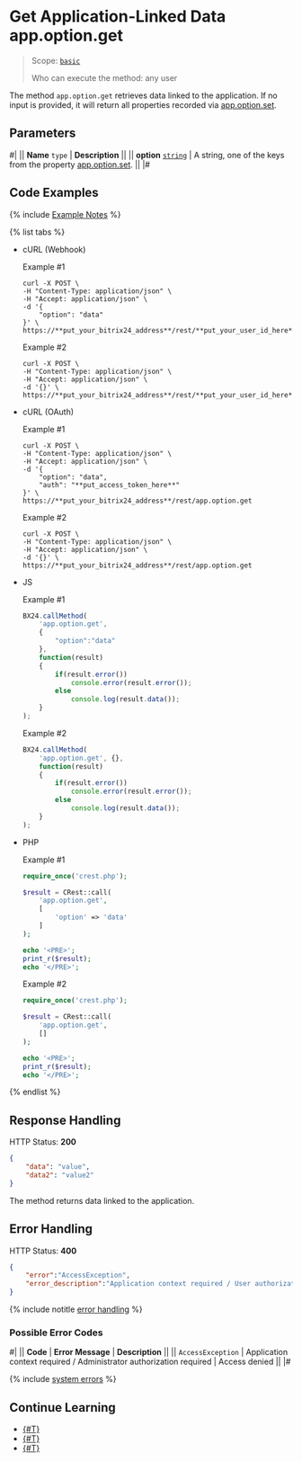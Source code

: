 # Get Application-Linked Data app.option.get

> Scope: [`basic`](../../scopes/permissions.md)
>
> Who can execute the method: any user

The method `app.option.get` retrieves data linked to the application. If no input is provided, it will return all properties recorded via [app.option.set](./app-option-set.md).

## Parameters

#|
|| **Name**
`type` | **Description** ||
|| **option**
[`string`](../../data-types.md) | A string, one of the keys from the property [app.option.set](./app-option-set.md). ||
|#

## Code Examples

{% include [Example Notes](../../../_includes/examples.md) %}


{% list tabs %}

- cURL (Webhook)

    Example #1

    ```curl
    curl -X POST \
    -H "Content-Type: application/json" \
    -H "Accept: application/json" \
    -d '{
        "option": "data"
    }' \
    https://**put_your_bitrix24_address**/rest/**put_your_user_id_here**/**put_your_webhook_here**/app.option.get
    ```

    Example #2

    ```curl
    curl -X POST \
    -H "Content-Type: application/json" \
    -H "Accept: application/json" \
    -d '{}' \
    https://**put_your_bitrix24_address**/rest/**put_your_user_id_here**/**put_your_webhook_here**/app.option.get
    ```

- cURL (OAuth)

    Example #1

    ```curl
    curl -X POST \
    -H "Content-Type: application/json" \
    -H "Accept: application/json" \
    -d '{
        "option": "data",
        "auth": "**put_access_token_here**"
    }' \
    https://**put_your_bitrix24_address**/rest/app.option.get
    ```
    
    Example #2
    
    ```curl
    curl -X POST \
    -H "Content-Type: application/json" \
    -H "Accept: application/json" \
    -d '{}' \
    https://**put_your_bitrix24_address**/rest/app.option.get
    ```

- JS

    Example #1

    ```js
    BX24.callMethod(
        'app.option.get',
        {
            "option":"data"
        },
        function(result)
        {
            if(result.error())
                console.error(result.error());
            else
                console.log(result.data());
        }
    );
    ```
    
    Example #2
    
    ```js
    BX24.callMethod(
        'app.option.get', {},
        function(result)
        {
            if(result.error())
                console.error(result.error());
            else
                console.log(result.data());
        }
    );
    ```

- PHP

    Example #1
    
    ```php
    require_once('crest.php');

    $result = CRest::call(
        'app.option.get',
        [
            'option' => 'data'
        ]
    );

    echo '<PRE>';
    print_r($result);
    echo '</PRE>';
    ```

    Example #2
    
    ```php
    require_once('crest.php');

    $result = CRest::call(
        'app.option.get',
        []
    );

    echo '<PRE>';
    print_r($result);
    echo '</PRE>';
    ```

{% endlist %}

## Response Handling

HTTP Status: **200**

```json
{
    "data": "value",
    "data2": "value2"
}
```

The method returns data linked to the application.

## Error Handling

HTTP Status: **400**

```json
{
    "error":"AccessException",
    "error_description":"Application context required / User authorization required"
}
```

{% include notitle [error handling](../../../_includes/error-info.md) %}

### Possible Error Codes

#|
|| **Code** | **Error Message** | **Description** ||
|| `AccessException` | Application context required / Administrator authorization required | Access denied ||
|#

{% include [system errors](../../../_includes/system-errors.md) %}

## Continue Learning

- [{#T}](./app-option-set.md)
- [{#T}](./user-option-set.md)
- [{#T}](./user-option-get.md)